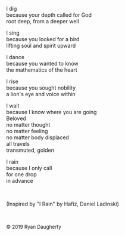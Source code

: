 I dig  
because your depth called for God   
root deep, from a deeper well   
  
I sing   
because you looked for a bird  
lifting soul and spirit upward  
  
I dance  
because you wanted to know  
the mathematics of the heart   
  
I rise  
because you sought nobility  
a lion's eye and voice within   
  
I wait   
because I know where you are going  
Beloved  
no matter thought   
no matter feeling  
no matter body displaced  
all travels  
transmuted, golden  
  
I rain  
because I only call   
for one drop   
in advance  
    
<br> 
	
(Inspired by "I Rain" by Hafiz, Daniel Ladinski)

<br> 

<font size=2>© 2019 Ryan Daugherty</font> 
